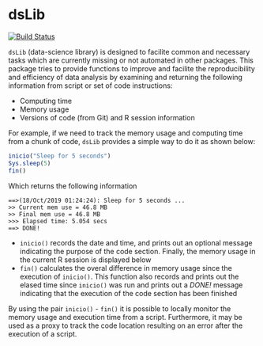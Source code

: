 # dsLib

[![Build Status](https://travis-ci.org/joseah/dsLib.svg?branch=master)](https://travis-ci.org/joseah/dsLib)

`dsLib` (data-science library) is designed to facilite common and necessary tasks which are currently missing or not automated in other packages. This package tries to provide functions to improve and facilite the reproducibility and efficiency of data analysis by examining and returning the following information from script or set of code instructions:

- Computing time
- Memory usage
- Versions of code (from Git) and R session information

For example, if we need to track the memory usage and computing time from a chunk of code, `dsLib` provides a simple way to do it as shown below:

```r
inicio("Sleep for 5 seconds")
Sys.sleep(5)
fin()
```

Which returns the following information

```
==>(18/Oct/2019 01:24:24): Sleep for 5 seconds ...
>> Current mem use = 46.8 MB
>> Final mem use = 46.8 MB
>>> Elapsed time: 5.054 secs 
==> DONE!
```

- `inicio()` records the date and time, and prints out an optional message indicating the purpose of the code section. Finally, the memory usage in the current R session is displayed below
- `fin()` calculates the overal difference in memory usage since the execution of `inicio()`. This function also records and prints out the elased time since `inicio()` was run and prints out a _DONE!_ message indicating that the execution of the code section has been finished

By using the pair `inicio()` - `fin()` it is possible to locally monitor the memory usage and execution time from a script. Furthermore, it may be used as a proxy to track the code location resulting on an error after the execution of a script.

